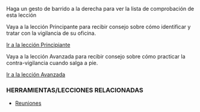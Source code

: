 [Title]: # (¿Y ahora qué?)
[Difficulty]: # (Experto)
[Order]: # (23)

Haga un gesto de barrido a la derecha para ver la lista de comprobación de esta lección

Vaya a la lección Principante para recibir consejo sobre cómo identificar y tratar con la vigilancia de su oficina.

[Ir a la lección Principiante](umbrella://lesson/counter-surveillance/1)

Vaya a la lección Avanzada para recibir consejo sobre cómo practicar la contra-vigilancia cuando salga a pie.

[Ir a la lección Avanzada](umbrella://lesson/counter-surveillance/2)

### HERRAMIENTAS/LECCIONES RELACIONADAS

*   [Reuniones](umbrella://lesson/meetings)